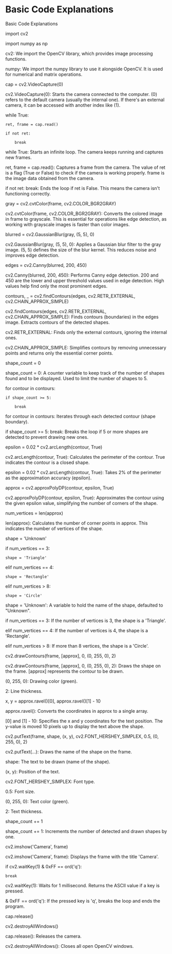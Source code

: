 # Basic Code Explanations


Basic Code Explanations

import cv2

import numpy as np

cv2: We import the OpenCV library, which provides image processing functions.

numpy: We import the numpy library to use it alongside OpenCV. It is used for numerical and matrix operations.

cap = cv2.VideoCapture(0)

cv2.VideoCapture(0): Starts the camera connected to the computer. (0) refers to the default camera (usually the internal one). If there's an external camera, it can be accessed with another index like (1).

while True:

    ret, frame = cap.read()

    if not ret:

        break

while True: Starts an infinite loop. The camera keeps running and captures new frames.

ret, frame = cap.read(): Captures a frame from the camera. The value of ret is a flag (True or False) to check if the camera is working properly. frame is the image data obtained from the camera.

if not ret: break: Ends the loop if ret is False. This means the camera isn't functioning correctly.

gray = cv2.cvtColor(frame, cv2.COLOR_BGR2GRAY)

cv2.cvtColor(frame, cv2.COLOR_BGR2GRAY): Converts the colored image in frame to grayscale. This is essential for operations like edge detection, as working with grayscale images is faster than color images.

blurred = cv2.GaussianBlur(gray, (5, 5), 0)

cv2.GaussianBlur(gray, (5, 5), 0): Applies a Gaussian blur filter to the gray image. (5, 5) defines the size of the blur kernel. This reduces noise and improves edge detection.

edges = cv2.Canny(blurred, 200, 450)

cv2.Canny(blurred, 200, 450): Performs Canny edge detection. 200 and 450 are the lower and upper threshold values used in edge detection. High values help find only the most prominent edges.

contours, _ = cv2.findContours(edges, cv2.RETR_EXTERNAL, cv2.CHAIN_APPROX_SIMPLE)

cv2.findContours(edges, cv2.RETR_EXTERNAL, cv2.CHAIN_APPROX_SIMPLE): Finds contours (boundaries) in the edges image. Extracts contours of the detected shapes.

cv2.RETR_EXTERNAL: Finds only the external contours, ignoring the internal ones.

cv2.CHAIN_APPROX_SIMPLE: Simplifies contours by removing unnecessary points and returns only the essential corner points.

shape_count = 0

shape_count = 0: A counter variable to keep track of the number of shapes found and to be displayed. Used to limit the number of shapes to 5.

for contour in contours:

    if shape_count >= 5:

        break

for contour in contours: Iterates through each detected contour (shape boundary).

if shape_count >= 5: break: Breaks the loop if 5 or more shapes are detected to prevent drawing new ones.

epsilon = 0.02 * cv2.arcLength(contour, True)

cv2.arcLength(contour, True): Calculates the perimeter of the contour. True indicates the contour is a closed shape.

epsilon = 0.02 * cv2.arcLength(contour, True): Takes 2% of the perimeter as the approximation accuracy (epsilon).

approx = cv2.approxPolyDP(contour, epsilon, True)

cv2.approxPolyDP(contour, epsilon, True): Approximates the contour using the given epsilon value, simplifying the number of corners of the shape.

num_vertices = len(approx)

len(approx): Calculates the number of corner points in approx. This indicates the number of vertices of the shape.

shape = 'Unknown'

if num_vertices == 3:

    shape = 'Triangle'

elif num_vertices == 4:

    shape = 'Rectangle'

elif num_vertices > 8:

    shape = 'Circle'

shape = 'Unknown': A variable to hold the name of the shape, defaulted to "Unknown".

if num_vertices == 3: If the number of vertices is 3, the shape is a 'Triangle'.

elif num_vertices == 4: If the number of vertices is 4, the shape is a 'Rectangle'.

elif num_vertices > 8: If more than 8 vertices, the shape is a 'Circle'.

cv2.drawContours(frame, [approx], 0, (0, 255, 0), 2)

cv2.drawContours(frame, [approx], 0, (0, 255, 0), 2): Draws the shape on the frame. [approx] represents the contour to be drawn.

(0, 255, 0): Drawing color (green).

2: Line thickness.

x, y = approx.ravel()[0], approx.ravel()[1] - 10

approx.ravel(): Converts the coordinates in approx to a single array.

[0] and [1] - 10: Specifies the x and y coordinates for the text position. The y-value is moved 10 pixels up to display the text above the shape.

cv2.putText(frame, shape, (x, y), cv2.FONT_HERSHEY_SIMPLEX, 0.5, (0, 255, 0), 2)

cv2.putText(...): Draws the name of the shape on the frame.

shape: The text to be drawn (name of the shape).

(x, y): Position of the text.

cv2.FONT_HERSHEY_SIMPLEX: Font type.

0.5: Font size.

(0, 255, 0): Text color (green).

2: Text thickness.

shape_count += 1

shape_count += 1: Increments the number of detected and drawn shapes by one.

cv2.imshow('Camera', frame)

cv2.imshow('Camera', frame): Displays the frame with the title 'Camera'.

if cv2.waitKey(1) & 0xFF == ord('q'):

    break

cv2.waitKey(1): Waits for 1 millisecond. Returns the ASCII value if a key is pressed.

& 0xFF == ord('q'): If the pressed key is 'q', breaks the loop and ends the program.

cap.release()

cv2.destroyAllWindows()

cap.release(): Releases the camera.

cv2.destroyAllWindows(): Closes all open OpenCV windows.
